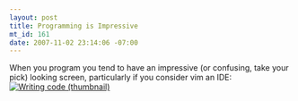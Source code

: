 ```yaml
--- 
layout: post
title: Programming is Impressive
mt_id: 161
date: 2007-11-02 23:14:06 -07:00
---
```

When you program you tend to have an impressive (or confusing, take your pick) looking screen, particularly if you consider vim an IDE:
<a href='http://dinomite.net/wp-content/uploads/2007/11/screen.png' title='Writing code'><img src='http://dinomite.net/wp-content/uploads/2007/11/screen-thumb.png' alt='Writing code (thumbnail)' /></a>

